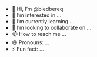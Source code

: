 - 👋 Hi, I’m @bledbereq
- 👀 I’m interested in ...
- 🌱 I’m currently learning ...
- 💞️ I’m looking to collaborate on ...
- 📫 How to reach me ...
- 😄 Pronouns: ...
- ⚡ Fun fact: ...

<!---
bledbereq/bledbereq is a ✨ special ✨ repository because its `README.md` (this file) appears on your GitHub profile.
You can click the Preview link to take a look at your changes.
--->

